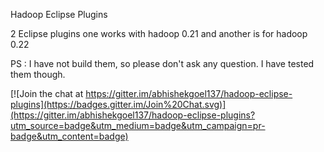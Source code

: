 Hadoop Eclipse Plugins


2 Eclipse plugins one works with hadoop 0.21 and another is for hadoop 0.22


PS : I have not build them, so please don't ask any question. I have tested them though. 

[![Join the chat at https://gitter.im/abhishekgoel137/hadoop-eclipse-plugins](https://badges.gitter.im/Join%20Chat.svg)](https://gitter.im/abhishekgoel137/hadoop-eclipse-plugins?utm_source=badge&utm_medium=badge&utm_campaign=pr-badge&utm_content=badge)